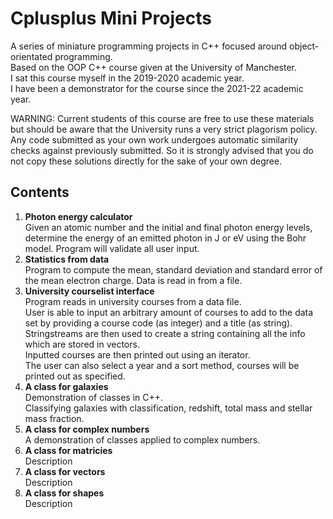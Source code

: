 # Cplusplus Mini Projects
A series of miniature programming projects in C++ focused around object-orientated programming.  
Based on the OOP C++ course given at the University of Manchester.  
I sat this course myself in the 2019-2020 academic year.  
I have been a demonstrator for the course since the 2021-22 academic year.  

WARNING: Current students of this course are free to use these materials but should be aware that the University runs a very strict plagorism policy. Any code submitted as your own work undergoes automatic similarity checks against previously submitted. So it is strongly advised that you do not copy these solutions directly for the sake of your own degree. 

## Contents

1. **Photon energy calculator**  
Given an atomic number and the initial and final photon energy levels, determine the energy of an emitted photon in J or eV using the Bohr model. Program will validate all user input. 
2. **Statistics from data**  
Program to compute the mean, standard deviation and standard error of the mean electron charge. Data is read in from a file.  
3. **University courselist interface**  
Program reads in university courses from a data file.   
User is able to input an arbitrary amount of courses to add to the data set by providing a course code (as integer) and a title (as string).   
Stringstreams are then used to create a string containing all the info which are stored in vectors.   
Inputted courses are then printed out using an iterator.  
The user can also select a year and a sort method, courses will be printed out as specified.  
4. **A class for galaxies**  
Demonstration of classes in C++.  
Classifying galaxies with classification, redshift, total mass and stellar mass fraction.  
5. **A class for complex numbers**   
A demonstration of classes applied to complex numbers.  
6. **A class for matricies**  
Description  
7. **A class for vectors**  
Description  
8. **A class for shapes**  
Description  
